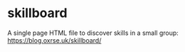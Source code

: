 # skillboard

A single page HTML file to discover skills in a small group: https://blog.oxrse.uk/skillboard/ 
